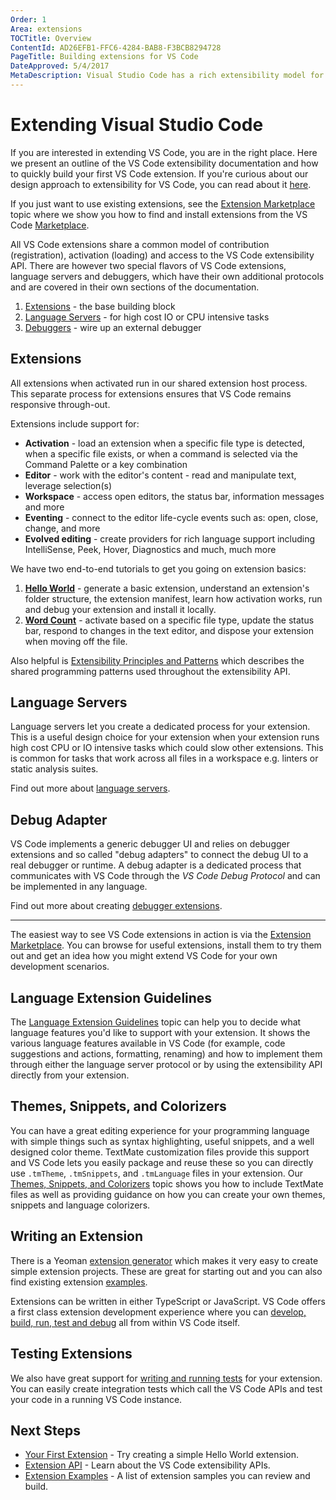 ```yaml
---
Order: 1
Area: extensions
TOCTitle: Overview
ContentId: AD26EFB1-FFC6-4284-BAB8-F3BCB8294728
PageTitle: Building extensions for VS Code
DateApproved: 5/4/2017
MetaDescription: Visual Studio Code has a rich extensibility model for interacting with and adding to the tool.  Learn how to create your own extensions (plug-ins) for Visual Studio Code.
---
```

# Extending Visual Studio Code

If you are interested in extending VS Code, you are in the right place. Here we present an outline of the VS Code extensibility documentation and how to quickly build your first VS Code extension.  If you're curious about our design approach to extensibility for VS Code, you can read about it [here](/docs/extensionAPI/patterns-and-principles.md).

If you just want to use existing extensions, see the [Extension Marketplace](/docs/editor/extension-gallery.md) topic where we show you how to find and install extensions from the VS Code [Marketplace](https://marketplace.visualstudio.com/VSCode).

All VS Code extensions share a common model of contribution (registration), activation (loading) and access to the VS Code extensibility API.  There are however two special flavors of VS Code extensions, language servers and debuggers, which have their own additional protocols and are covered in their own sections of the documentation.

1. [Extensions](/docs/extensions/overview.md#extensions) - the base building block
2. [Language Servers](/docs/extensions/overview.md#language-servers) - for high cost IO or CPU intensive tasks
3. [Debuggers](/docs/extensions/overview.md#debug-adapter) - wire up an external debugger

## Extensions

All extensions when activated run in our shared extension host process.  This separate process for extensions ensures that VS Code remains responsive through-out.

Extensions include support for:

* **Activation** - load an extension when a specific file type is detected, when a specific file exists, or when a command is selected via the Command Palette or a key combination
* **Editor** - work with the editor's content - read and manipulate text, leverage selection(s)
* **Workspace** - access open editors, the status bar, information messages and more
* **Eventing** - connect to the editor life-cycle events such as: open, close, change, and more
* **Evolved editing** - create providers for rich language support including IntelliSense, Peek, Hover, Diagnostics and much, much more

We have two end-to-end tutorials to get you going on extension basics:

1. **[Hello World](/docs/extensions/example-hello-world.md)** - generate a basic extension, understand an extension's folder structure, the extension manifest, learn how activation works, run and debug your extension and install it locally.
2. **[Word Count](/docs/extensions/example-word-count.md)** - activate based on a specific file type, update the status bar, respond to changes in the text editor, and dispose your extension when moving off the file.

Also helpful is [Extensibility Principles and Patterns](/docs/extensionAPI/patterns-and-principles.md) which describes the shared programming patterns used throughout the extensibility API.

## Language Servers

Language servers let you create a dedicated process for your extension.  This is a useful design choice for your extension when your extension runs high cost CPU or IO intensive tasks which could slow other extensions.  This is common for tasks that work across all files in a workspace e.g. linters or static analysis suites.

Find out more about [language servers](/docs/extensions/example-language-server.md).

## Debug Adapter

VS Code implements a generic debugger UI and relies on debugger extensions and so called "debug adapters" to connect the debug UI to a real debugger or runtime. A debug adapter is a dedicated process that communicates with VS Code through the _VS Code Debug Protocol_ and can be implemented in any language.

Find out more about creating [debugger extensions](/docs/extensions/example-debuggers.md).

---

The easiest way to see VS Code extensions in action is via the [Extension Marketplace](/docs/editor/extension-gallery.md).  You can browse for useful extensions, install them to try them out and get an idea how you might extend VS Code for your own development scenarios.

## Language Extension Guidelines

The [Language Extension Guidelines](/docs/extensionAPI/language-support.md) topic can help you to decide what language features you'd like to support with your extension. It shows the various language features available in VS Code (for example, code suggestions and actions, formatting, renaming) and how to implement them through either the language server protocol or by using the extensibility API directly from your extension.

## Themes, Snippets, and Colorizers

You can have a great editing experience for your programming language with simple things such as syntax highlighting, useful snippets, and a well designed color theme. TextMate customization files provide this support and VS Code lets you easily package and reuse these so you can directly use `.tmTheme`, `.tmSnippets`, and `.tmLanguage` files in your extension. Our [Themes, Snippets, and Colorizers](/docs/extensions/themes-snippets-colorizers.md) topic shows you how to include TextMate files as well as providing guidance on how you can create your own themes, snippets and language colorizers.

## Writing an Extension

There is a Yeoman [extension generator](/docs/extensions/yocode.md) which makes it very easy to create simple extension projects. These are great for starting out  and you can also find existing extension [examples](/docs/extensions/samples.md).

Extensions can be written in either TypeScript or JavaScript.  VS Code offers a first class extension development experience where you can [develop, build, run, test and debug](/docs/extensions/debugging-extensions.md) all from within VS Code itself.

## Testing Extensions

We also have great support for [writing and running tests](/docs/extensions/testing-extensions.md) for your extension.  You can easily create integration tests which call the VS Code APIs and test your code in a running VS Code instance.

## Next Steps

* [Your First Extension](/docs/extensions/example-hello-world.md) - Try creating a simple Hello World extension.
* [Extension API](/docs/extensionAPI/overview.md) - Learn about the VS Code extensibility APIs.
* [Extension Examples](/docs/extensions/samples.md) - A list of extension samples you can review and build.
